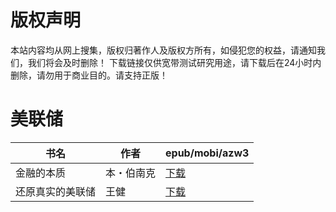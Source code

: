 # 版权声明

本站内容均从网上搜集，版权归著作人及版权方所有，如侵犯您的权益，请通知我们，我们将会及时删除！ 下载链接仅供宽带测试研究用途，请下载后在24小时内删除，请勿用于商业目的。请支持正版！

# 美联储

| 书名 | 作者 | epub/mobi/azw3 |
| --- | --- | --- |
| 金融的本质 | 本・伯南克 | [下载](https://url89.ctfile.com/f/31084289-1357015177-18a4e8?p=8866) |
| 还原真实的美联储 | 王健 | [下载](https://url89.ctfile.com/f/31084289-1357006543-4ddeaf?p=8866) |
